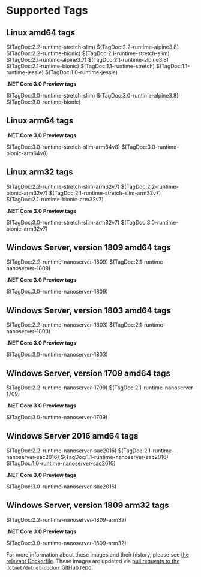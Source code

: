 # Supported Tags

## Linux amd64 tags

$(TagDoc:2.2-runtime-stretch-slim)
$(TagDoc:2.2-runtime-alpine3.8)
$(TagDoc:2.2-runtime-bionic)
$(TagDoc:2.1-runtime-stretch-slim)
$(TagDoc:2.1-runtime-alpine3.7)
$(TagDoc:2.1-runtime-alpine3.8)
$(TagDoc:2.1-runtime-bionic)
$(TagDoc:1.1-runtime-stretch)
$(TagDoc:1.1-runtime-jessie)
$(TagDoc:1.0-runtime-jessie)

**.NET Core 3.0 Preview tags**

$(TagDoc:3.0-runtime-stretch-slim)
$(TagDoc:3.0-runtime-alpine3.8)
$(TagDoc:3.0-runtime-bionic)

## Linux arm64 tags

**.NET Core 3.0 Preview tags**

$(TagDoc:3.0-runtime-stretch-slim-arm64v8)
$(TagDoc:3.0-runtime-bionic-arm64v8)

## Linux arm32 tags

$(TagDoc:2.2-runtime-stretch-slim-arm32v7)
$(TagDoc:2.2-runtime-bionic-arm32v7)
$(TagDoc:2.1-runtime-stretch-slim-arm32v7)
$(TagDoc:2.1-runtime-bionic-arm32v7)

**.NET Core 3.0 Preview tags**

$(TagDoc:3.0-runtime-stretch-slim-arm32v7)
$(TagDoc:3.0-runtime-bionic-arm32v7)

## Windows Server, version 1809 amd64 tags

$(TagDoc:2.2-runtime-nanoserver-1809)
$(TagDoc:2.1-runtime-nanoserver-1809)

**.NET Core 3.0 Preview tags**

$(TagDoc:3.0-runtime-nanoserver-1809)

## Windows Server, version 1803 amd64 tags

$(TagDoc:2.2-runtime-nanoserver-1803)
$(TagDoc:2.1-runtime-nanoserver-1803)

**.NET Core 3.0 Preview tags**

$(TagDoc:3.0-runtime-nanoserver-1803)

## Windows Server, version 1709 amd64 tags

$(TagDoc:2.2-runtime-nanoserver-1709)
$(TagDoc:2.1-runtime-nanoserver-1709)

**.NET Core 3.0 Preview tags**

$(TagDoc:3.0-runtime-nanoserver-1709)

## Windows Server 2016 amd64 tags

$(TagDoc:2.2-runtime-nanoserver-sac2016)
$(TagDoc:2.1-runtime-nanoserver-sac2016)
$(TagDoc:1.1-runtime-nanoserver-sac2016)
$(TagDoc:1.0-runtime-nanoserver-sac2016)

**.NET Core 3.0 Preview tags**

$(TagDoc:3.0-runtime-nanoserver-sac2016)

## Windows Server, version 1809 arm32 tags

$(TagDoc:2.2-runtime-nanoserver-1809-arm32)

**.NET Core 3.0 Preview tags**

$(TagDoc:3.0-runtime-nanoserver-1809-arm32)

For more information about these images and their history, please see [the relevant Dockerfile](https://github.com/dotnet/dotnet-docker/search?utf8=%E2%9C%93&q=FROM&type=Code). These images are updated via [pull requests to the `dotnet/dotnet-docker` GitHub repo](https://github.com/dotnet/dotnet-docker/pulls).

